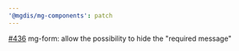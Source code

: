 ```yaml
---
'@mgdis/mg-components': patch
---
```


[#436](https://gitlab.mgdis.fr/core/core-ui/core-ui/-/issues/436) mg-form: allow the possibility to hide the "required message"

